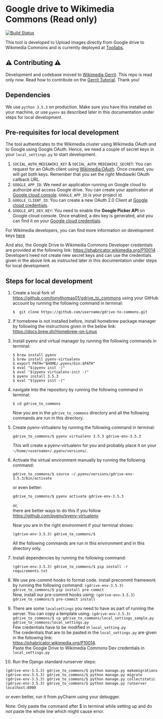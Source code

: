 # Google drive to Wikimedia Commons (Read only)

[![Build Status](https://travis-ci.com/tonythomas01/gdrive-to-commons.svg?branch=master)](https://travis-ci.com/tonythomas01/gdrive-to-commons)

This tool is developed to Upload images directly from Google drive to Wikimedia Commons and is currently deployed at [Toollabs](https://tools.wmflabs.org/google-drive-photos-to-commons/).

## ⚠️ Contributing ⚠️

Development and codebase moved to [Wikimedia Gerrit](https://gerrit.wikimedia.org/r/admin/repos/labs/tools/gdrive-to-commons). This repo is read only now. Read how to contribute on the [Gerrit Tutorial](https://www.mediawiki.org/wiki/Gerrit/Tutorial). Thank you! 

## Dependencies

We use `python 3.5.3` on production. Make sure you have this installed on
your machine, or use `pyenv` as described later in this documentation under steps for local development.

## Pre-requisites for local development 

The tool authenticates to the Wikimedia cluster using Wikimedia OAuth and to Google using Google OAuth. Hence, we need a couple of secret keys in your `local_settings.py` to start development. 
1. `SOCIAL_AUTH_MEDIAWIKI_KEY` & `SOCIAL_AUTH_MEDIAWIKI_SECRET`: You can request for an OAuth client using [Wikimedia:OAuth](https://www.mediawiki.org/wiki/OAuth/For_Developers). Once created, you will get both keys. Remember that you set the right Mediawiki OAuth callback URL. 
2. `GOOGLE_APP_ID`: We need an application running on Google cloud to authorize and access Google drive. You can create your application at [Google cloud console](https://console.cloud.google.com/). `GOOGLE_APP_ID` is your project id. 
3. `GOOGLE_CLIENT_ID`: You can create a new OAuth 2.0 Client at [Google cloud credentials](https://console.cloud.google.com/apis/credentials). 
4. `GOOGLE_API_DEV_KEY`: You need to enable the **Google Picker API** on Google cloud console. Once enabled, a dev key is generated, and you can find it on your [Google cloud credentials](https://console.cloud.google.com/apis/credentials).

For Wikimedia developers, you can find more information on development keys [here](https://phabricator.wikimedia.org/T235969)

And also, the Google Drive to Wikimedia Commons Developer credentials are provided at the following link:
https://phabricator.wikimedia.org/P10014 . <br/>
Developers need not create new secret keys and can use the credentials given in the above link as instructed later in this documentation under steps for local development.
## Steps for local development

1. Create a local fork of https://github.com/tonythomas01/gdrive_to_commons using your GitHub account by running the          following command in terminal:
   ```
   $  git clone https://github.com/username/gdrive-to-commons.git
   ```
   
2. If homebrew is not installed before, install homebrew package manager by following the instructions given in      the below link: <br/>
   https://docs.brew.sh/Homebrew-on-Linux   
   
3. Install pyenv and virtual manager by running the following commands in terminal: 
   ```
   $ brew install pyenv
   $ brew install pyenv-virtualenv
   $ export PATH="$HOME/.pyenv/bin:$PATH"   
   $ eval "$(pyenv init -)"
   $ eval "$(pyenv virtualenv-init -)"
   $ pyenv install 3.5.3
   $ eval "$(pyenv init -)"
   ```
   
4. navigate into the repository by running the following command in terminal: 
   ```
   $ cd gdrive_to_commons   
   ```
   Now you are in the `gdrive_to_commons` directory and all the following commands are run in this directory.
   
5. Create pyenv-virtualenv by running the following command in terminal:
   ```
   gdrive_to_commons/$ pyenv virtualenv 3.5.3 gdrive-env-3.5.3   
   ```
   This will create a pyenv-virtualenv for you and probably place it on your `~/home/<username>/.pyenv/versions/`.   
6. Activate the virtual environment manually by running the following command:   
   ```
   gdrive_to_commons/$ source ~/.pyenv/versions/gdrive-env-3.5.3/bin/activate
   ```
   or even better:
   ```
   gdrive_to_commons/$ pyenv activate gdrive-env-3.5.3
   ```
   or, <br/>
   there are better ways to do this if you follow https://github.com/pyenv/pyenv-virtualenv.
   
   Now you are in the right environment if your terminal shows:
   ```
   (gdrive-env-3.5.3) gdrive_to_commons/$
   ```
   All the following commands are run in this environment and in this directory only.
   
7. Install dependencies by running the following command:
   ```
   (gdrive-env-3.5.3) gdrive_to_commons/$ pip install -r requirements.txt
   ```
8. We use pre-commit hooks to format code. install precommit framework by running the following command:
   `(gdrive-env-3.5.3) gdrive_to_commons/$ pip install pre-commit`<br/>
   Now, install our pre-commit hooks using: 
   `(gdrive-env-3.5.3) gdrive_to_commons/$ pre-commit install`
   
9. There are some `localsettings` you need to have as part of running the server. You can copy a template using:
   `(gdrive-env-3.5.3) gdrive_to_commons/$ cp gdrive_to_commons/local_settings_sample.py        gdrive_to_commons/local_settings.py` <br/>
   Few credentials have to be modified in `local_setting.py` <br/>
   The credentials that are to be pasted in the `local_settings.py` are given in the following link:<br/>
   https://phabricator.wikimedia.org/P10014. <br/>
   Paste the Google Drive to Wikimedia Commons Dev credentials in `local_settings.py`

10. Run the Django standard runserver steps:
   ```
   (gdrive-env-3.5.3) gdrive_to_commons/$ python manage.py makemigrations
   (gdrive-env-3.5.3) gdrive_to_commons/$ python manage.py migrate
   (gdrive-env-3.5.3) gdrive_to_commons/$ python manage.py collectstatic
   (gdrive-env-3.5.3) gdrive_to_commons/$ python manage.py runserver localhost:8000
   ```
   or even better, run it from pyCharm using your debugger.
   
Note: Only paste the command after $ in terminal while setting up and do not paste the whole line which might cause error.    

